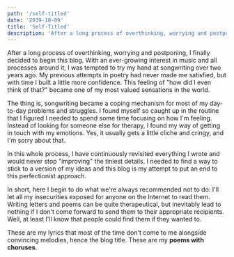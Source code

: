 ```yaml
---
path: '/self-titled'
date: '2019-10-09'
title: 'Self-Titled'
description: 'After a long process of overthinking, worrying and postponing, I finally decided to begin this blog.'
---
```


After a long process of overthinking, worrying and postponing, I finally decided to begin this blog.
With an ever-growing interest in music and all processes around it, I was tempted to try my hand at songwriting over two years ago. My previous attempts in poetry had never made me satisfied, but with time I built a little more confidence. This feeling of "how did I even think of that?" became one of my most valued sensations in the world.

The thing is, songwriting became a coping mechanism for most of my day-to-day problems and struggles. I found myself so caught up in the routine that I figured I needed to spend some time focusing on how I'm feeling. Instead of looking for someone else for therapy, I found my way of getting in touch with my emotions. Yes, it usually gets a little cliche and cringy, and I'm sorry about that.

In this whole process, I have continuously revisited everything I wrote and would never stop "improving" the tiniest details. I needed to find a way to stick to a version of my ideas and this blog is my attempt to put an end to this perfectionist approach.

In short, here I begin to do what we're always recommended not to do: I'll let all my insecurities exposed for anyone on the Internet to read them. Writing letters and poems can be quite therapeutical, but inevitably lead to nothing if I don't come forward to send them to their appropriate recipients. Well, at least I'll know that people could find them if they wanted to.

These are my lyrics that most of the time don't come to me alongside convincing melodies, hence the blog title. These are my **poems with choruses**.
